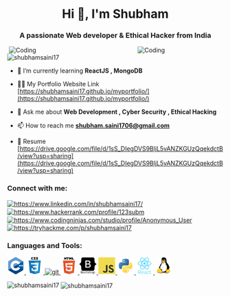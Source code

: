 <h1 align="center">Hi 👋, I'm Shubham</h1>
<h3 align="center">A passionate Web developer & Ethical Hacker from India</h3>

<img align="right" alt="Coding" width="200" src="https://upload.wikimedia.org/wikipedia/commons/4/43/Hacker_behind_PC.svg">
<img align="right" alt="Coding" width="300" src="https://images.squarespace-cdn.com/content/v1/5769fc401b631bab1addb2ab/1541580611624-TE64QGKRJG8SWAIUS7NS/ke17ZwdGBToddI8pDm48kPoswlzjSVMM-SxOp7CV59BZw-zPPgdn4jUwVcJE1ZvWQUxwkmyExglNqGp0IvTJZamWLI2zvYWH8K3-s_4yszcp2ryTI0HqTOaaUohrI8PI6FXy8c9PWtBlqAVlUS5izpdcIXDZqDYvprRqZ29Pw0o/coding-freak.gif">

<p align="left"> <img src="https://komarev.com/ghpvc/?username=shubhamsaini17&label=Profile%20views&color=0e75b6&style=flat" alt="shubhamsaini17" /> </p>

- 🌱 I’m currently learning **ReactJS , MongoDB**

- 👨‍💻 My Portfolio Website Link [https://shubhamsaini17.github.io/myportfolio/](https://shubhamsaini17.github.io/myportfolio/)

- 💬 Ask me about **Web Development , Cyber Security , Ethical Hacking**

- 📫 How to reach me **shubham.saini1706@gmail.com**

- 📄 Resume [https://drive.google.com/file/d/1sS_DIegDVS9BljL5vANZKGUzQqekdctB/view?usp=sharing](https://drive.google.com/file/d/1sS_DIegDVS9BljL5vANZKGUzQqekdctB/view?usp=sharing)

<h3 align="left">Connect with me:</h3>
<p align="left">
<a href="https://www.linkedin.com/in/shubhamsaini17/" target="blank"><img align="center" src="https://raw.githubusercontent.com/rahuldkjain/github-profile-readme-generator/master/src/images/icons/Social/linked-in-alt.svg" alt="https://www.linkedin.com/in/shubhamsaini17/" height="30" width="40" /></a>
<a href="https://www.hackerrank.com/profile/123subm" target="blank"><img align="center" src="https://raw.githubusercontent.com/rahuldkjain/github-profile-readme-generator/master/src/images/icons/Social/hackerrank.svg" alt="https://www.hackerrank.com/profile/123subm" height="30" width="40" /></a>
<a href="https://www.codingninjas.com/studio/profile/Anonymous_User" target="blank"><img align="center" src="https://www.codingninjas.com/assets-landing/images/CNLOGO.svg" alt="https://www.codingninjas.com/studio/profile/Anonymous_User" height="30" width="40" /></a>
<a href="https://tryhackme.com/p/shubhamsaini17" target="blank"><img align="center" src="https://assets.tryhackme.com/img/THMlogo.png" alt="https://tryhackme.com/p/shubhamsaini17" height="30" width="40" /></a>
</p>

<h3 align="left">Languages and Tools:</h3>
<p align="left">  </a> <a href="https://www.w3schools.com/cpp/" target="_blank" rel="noreferrer"> <img src="https://raw.githubusercontent.com/devicons/devicon/master/icons/cplusplus/cplusplus-original.svg" alt="cplusplus" width="40" height="40"/> </a> <a href="https://www.w3schools.com/css/" target="_blank" rel="noreferrer"> <img src="https://raw.githubusercontent.com/devicons/devicon/master/icons/css3/css3-original-wordmark.svg" alt="css3" width="40" height="40"/> </a> <a href="https://git-scm.com/" target="_blank" rel="noreferrer"> <img src="https://www.vectorlogo.zone/logos/git-scm/git-scm-icon.svg" alt="git" width="40" height="40"/> </a> <a href="https://www.w3.org/html/" target="_blank" rel="noreferrer"> <img src="https://raw.githubusercontent.com/devicons/devicon/master/icons/html5/html5-original-wordmark.svg" alt="html5" width="40" height="40"/> </a> <a href="https://developer.mozilla.org/en-US/docs/Web/JavaScript" target="_blank" rel="noreferrer"> <a href="https://getbootstrap.com" target="_blank" rel="noreferrer"> <img src="https://raw.githubusercontent.com/devicons/devicon/master/icons/bootstrap/bootstrap-plain-wordmark.svg" alt="bootstrap" width="40" height="40"/> <img src="https://raw.githubusercontent.com/devicons/devicon/master/icons/javascript/javascript-original.svg" alt="javascript" width="40" height="40"/> </a> <a href="https://www.python.org" target="_blank" rel="noreferrer"> <img src="https://raw.githubusercontent.com/devicons/devicon/master/icons/python/python-original.svg" alt="python" width="40" height="40"/> </a> <a href="https://reactjs.org/" target="_blank" rel="noreferrer"> <img src="https://raw.githubusercontent.com/devicons/devicon/master/icons/react/react-original-wordmark.svg" alt="react" width="40" height="40"/> <img src="https://raw.githubusercontent.com/devicons/devicon/master/icons/linux/linux-original.svg" alt="linux" width="40" height="40"/> </a></a>  </p>

<p><img align="left" src="https://github-readme-stats.vercel.app/api/top-langs?username=shubhamsaini17&show_icons=true&locale=en&layout=compact" alt="shubhamsaini17" /></p>

<p>&nbsp;<img align="center" src="https://github-readme-stats.vercel.app/api?username=shubhamsaini17&show_icons=true&locale=en" alt="shubhamsaini17" /></p>


